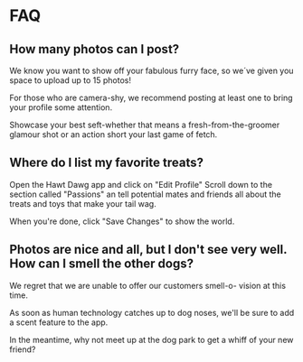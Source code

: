 # FAQ

## How many photos can I post?

We know you want to show off your fabulous furry face, so we´ve given you
space to upload up to 15 photos!

For those who are camera-shy, we recommend posting at least one to bring 
your profile some attention.

Showcase your best seft-whether that means a fresh-from-the-groomer glamour
shot or an action short your last game of fetch.

## Where do I list my favorite treats?

Open the Hawt Dawg app and click on "Edit Profile"
Scroll down to the section called "Passions" an tell
potential mates and friends all about the treats and toys
that make your tail wag.

When you're done, click "Save Changes" to show the world.

## Photos are nice and all, but I don't see very well. How can I smell the other dogs?

We regret that we are unable to offer our customers smell-o-
vision at this time.

As soon as human technology catches up to dog noses, we'll be 
sure to add a scent feature to the app.

In the meantime, why not meet up at the dog park to get a whiff
of your new friend?

